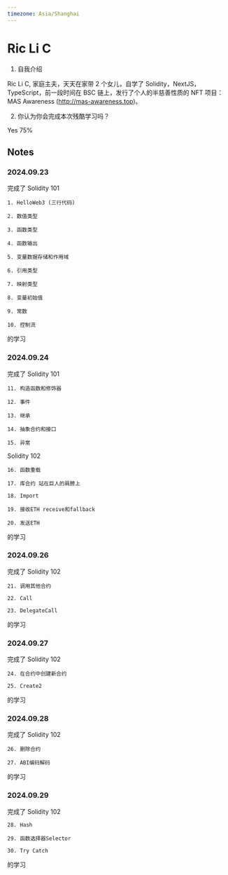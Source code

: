 ```yaml
---
timezone: Asia/Shanghai
---
```


# Ric Li C

1. 自我介绍

Ric Li C, 家庭主夫，天天在家带 2 个女儿，自学了 Solidity，NextJS，TypeScript，前一段时间在 BSC 链上，发行了个人的半慈善性质的 NFT 项目：MAS Awareness (http://mas-awareness.top)。

2. 你认为你会完成本次残酷学习吗？

Yes 75%

## Notes

<!-- Content_START -->

### 2024.09.23

完成了 Solidity 101

    1. HelloWeb3 (三行代码)

    2. 数值类型

    3. 函数类型

    4. 函数输出

    5. 变量数据存储和作用域

    6. 引用类型

    7. 映射类型

    8. 变量初始值

    9. 常数

    10. 控制流

的学习

### 2024.09.24

完成了 Solidity 101

    11. 构造函数和修饰器

    12. 事件

    13. 继承

    14. 抽象合约和接口

    15. 异常

Solidity 102

    16. 函数重载

    17. 库合约 站在巨人的肩膀上

    18. Import

    19. 接收ETH receive和fallback

    20. 发送ETH

的学习

### 2024.09.26

完成了 Solidity 102

    21. 调用其他合约

    22. Call

    23. DelegateCall

的学习

### 2024.09.27

完成了 Solidity 102

    24. 在合约中创建新合约

    25. Create2

的学习

### 2024.09.28

完成了 Solidity 102

    26. 删除合约

    27. ABI编码解码

的学习

### 2024.09.29

完成了 Solidity 102

    28. Hash

    29. 函数选择器Selector

    30. Try Catch

的学习

<!-- Content_END -->

